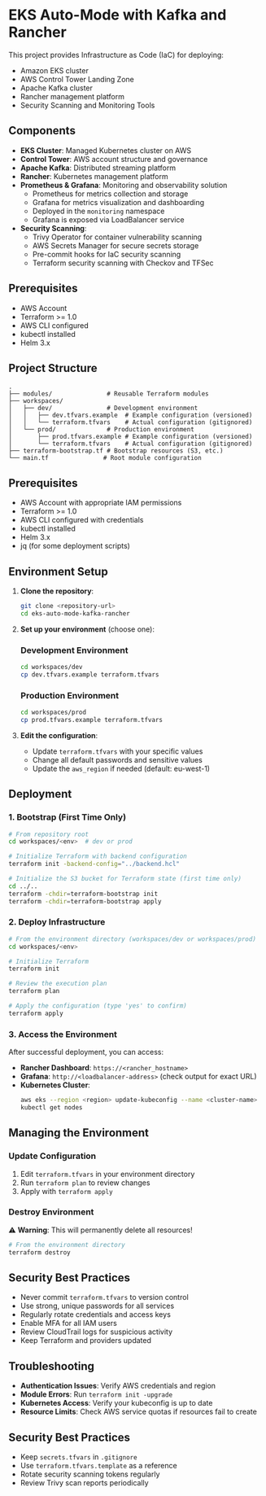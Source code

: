 # EKS Auto-Mode with Kafka and Rancher

This project provides Infrastructure as Code (IaC) for deploying:
- Amazon EKS cluster
- AWS Control Tower Landing Zone
- Apache Kafka cluster
- Rancher management platform
- Security Scanning and Monitoring Tools

## Components

- **EKS Cluster**: Managed Kubernetes cluster on AWS
- **Control Tower**: AWS account structure and governance
- **Apache Kafka**: Distributed streaming platform
- **Rancher**: Kubernetes management platform
- **Prometheus & Grafana**: Monitoring and observability solution
    - Prometheus for metrics collection and storage
    - Grafana for metrics visualization and dashboarding
    - Deployed in the `monitoring` namespace
    - Grafana is exposed via LoadBalancer service
- **Security Scanning**:
    - Trivy Operator for container vulnerability scanning
    - AWS Secrets Manager for secure secrets storage
    - Pre-commit hooks for IaC security scanning
    - Terraform security scanning with Checkov and TFSec

## Prerequisites

- AWS Account
- Terraform >= 1.0
- AWS CLI configured
- kubectl installed
- Helm 3.x

## Project Structure

```
.
├── modules/               # Reusable Terraform modules
├── workspaces/
│   ├── dev/               # Development environment
│   │   ├── dev.tfvars.example  # Example configuration (versioned)
│   │   └── terraform.tfvars    # Actual configuration (gitignored)
│   └── prod/              # Production environment
│       ├── prod.tfvars.example # Example configuration (versioned)
│       └── terraform.tfvars    # Actual configuration (gitignored)
├── terraform-bootstrap.tf # Bootstrap resources (S3, etc.)
└── main.tf               # Root module configuration
```

## Prerequisites

- AWS Account with appropriate IAM permissions
- Terraform >= 1.0
- AWS CLI configured with credentials
- kubectl installed
- Helm 3.x
- jq (for some deployment scripts)

## Environment Setup

1. **Clone the repository**:
   ```bash
   git clone <repository-url>
   cd eks-auto-mode-kafka-rancher
   ```

2. **Set up your environment** (choose one):

   ### Development Environment
   ```bash
   cd workspaces/dev
   cp dev.tfvars.example terraform.tfvars
   ```
   
   ### Production Environment
   ```bash
   cd workspaces/prod
   cp prod.tfvars.example terraform.tfvars
   ```

3. **Edit the configuration**:
   - Update `terraform.tfvars` with your specific values
   - Change all default passwords and sensitive values
   - Update the `aws_region` if needed (default: eu-west-1)

## Deployment

### 1. Bootstrap (First Time Only)

```bash
# From repository root
cd workspaces/<env>  # dev or prod

# Initialize Terraform with backend configuration
terraform init -backend-config="../backend.hcl"

# Initialize the S3 bucket for Terraform state (first time only)
cd ../..
terraform -chdir=terraform-bootstrap init
terraform -chdir=terraform-bootstrap apply
```

### 2. Deploy Infrastructure

```bash
# From the environment directory (workspaces/dev or workspaces/prod)
cd workspaces/<env>

# Initialize Terraform
terraform init

# Review the execution plan
terraform plan

# Apply the configuration (type 'yes' to confirm)
terraform apply
```

### 3. Access the Environment

After successful deployment, you can access:

- **Rancher Dashboard**: `https://<rancher_hostname>`
- **Grafana**: `http://<loadbalancer-address>` (check output for exact URL)
- **Kubernetes Cluster**:
  ```bash
  aws eks --region <region> update-kubeconfig --name <cluster-name>
  kubectl get nodes
  ```

## Managing the Environment

### Update Configuration
1. Edit `terraform.tfvars` in your environment directory
2. Run `terraform plan` to review changes
3. Apply with `terraform apply`

### Destroy Environment

⚠️ **Warning**: This will permanently delete all resources!

```bash
# From the environment directory
terraform destroy
```

## Security Best Practices

- Never commit `terraform.tfvars` to version control
- Use strong, unique passwords for all services
- Regularly rotate credentials and access keys
- Enable MFA for all IAM users
- Review CloudTrail logs for suspicious activity
- Keep Terraform and providers updated

## Troubleshooting

- **Authentication Issues**: Verify AWS credentials and region
- **Module Errors**: Run `terraform init -upgrade`
- **Kubernetes Access**: Verify your kubeconfig is up to date
- **Resource Limits**: Check AWS service quotas if resources fail to create

## Security Best Practices
- Keep `secrets.tfvars` in `.gitignore`
- Use `terraform.tfvars.template` as a reference
- Rotate security scanning tokens regularly
- Review Trivy scan reports periodically
